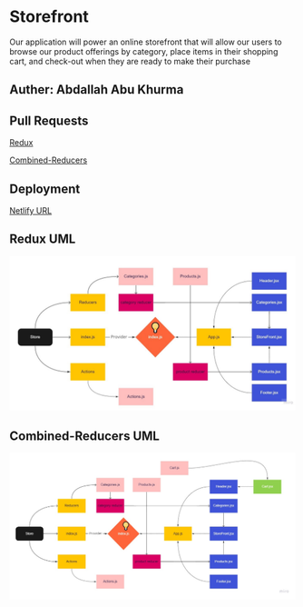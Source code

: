 # Storefront
>
Our application will power an online storefront that will allow our users to browse our product offerings by category, place items in their shopping cart, and check-out when they are ready to make their purchase

## Auther: Abdallah Abu Khurma

## Pull Requests

[Redux](https://github.com/AbdallahAbuKhurma/storefront/pull/2)

[Combined-Reducers](https://github.com/AbdallahAbuKhurma/storefront/pull/4)

## Deployment

[Netlify URL](https://store-froont.netlify.app/)

## Redux UML

![uml](./src/assets/StoreFront.jpg)

## Combined-Reducers UML

![uml1](./src/assets/StoreFront1.jpg)
